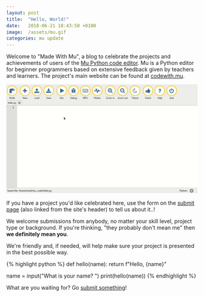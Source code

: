 ```yaml
---
layout: post
title:  "Hello, World!"
date:   2018-06-21 18:43:50 +0100
image:  /assets/mu.gif
categories: mu update
---
```


Welcome to "Made With Mu", a blog to celebrate the projects and achievements of
users of the [Mu Python code editor](https://codewith.mu/). Mu is a Python
editor for beginner programmers based on extensive feedback given by teachers
and learners. The project's main website can be found at
[codewith.mu](https://codewith.mu).

<img src="/assets/mu.gif"/>

If you have a project you'd like celebrated here, use the form on the
[submit page](/submit) (also linked from the site's header) to tell us about
it..!

We welcome submissions from anybody, no matter your skill level, project type
or background. If you're thinking, "they probably don't mean me" then **we
definitely mean you**.

We're friendly and, if needed, will help make sure your project is presented in
the best possible way.

{% highlight python %}
def hello(name):
    return f"Hello, {name}" 

name = input("What is your name? ")
print(hello(name))
{% endhighlight %}

What are you waiting for? Go [submit something](/submit)!

